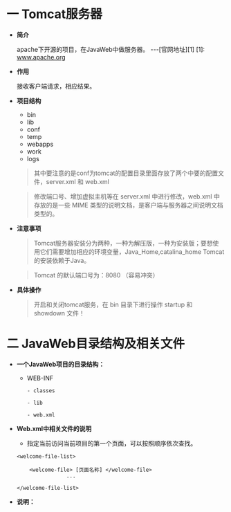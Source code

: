 一 Tomcat服务器
===========

 - **简介**
 
    apache下开源的项目，在JavaWeb中做服务器。 ---[官网地址][1]
		[1]: www.apache.org

 - **作用**
 
    接收客户端请求，相应结果。

 - **项目结构**
    
    * bin
    * lib
    * conf
    * temp
    * webapps
    * work
    * logs
    
    > 其中要注意的是conf为tomcat的配置目录里面存放了两个中要的配置文件，server.xml 和 web.xml

    > 修改端口号、增加虚拟主机等在 server.xml 中进行修改，web.xml 中存放的是一些 MIME 类型的说明文档，是客户端与服务器之间说明文档类型的。
    
    
 - **注意事项**

    > Tomcat服务器安装分为两种，一种为解压版，一种为安装版；要想使用它们需要增加相应的环境变量，Java_Home,catalina_home Tomcat的安装依赖于Java。

    > Tomcat 的默认端口号为：8080 （容易冲突）

 - **具体操作**
    
    > 开启和关闭tomcat服务，在 bin 目录下进行操作 startup 和 showdown 文件！

二 JavaWeb目录结构及相关文件
==================

- **一个JavaWeb项目的目录结构：**

  - WEB-INF

        - classes

        - lib

        - web.xml

- **Web.xml中相关文件的说明**
    
    * 指定当前访问当前项目的第一个页面，可以按照顺序依次查找。
    ```
    <welcome-file-list>

        <welcome-file> [页面名称] </welcome-file> 
                    ...

    </welcome-file-list>
    
    ```
- **说明：**